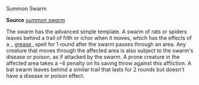 Summon Swarm

**Source** [_summon swarm_](spells/summonSwarm#_summon-swarm)

The swarm has the advanced simple template. A swarm of rats or spiders leaves behind a trail of filth or ichor when it moves, which has the effects of a _ [grease](spells/grease#_grease)_ spell for 1 round after the swarm passes through an area. Any creature that moves through the affected area is also subject to the swarm's disease or poison, as if attacked by the swarm. A prone creature in the affected area takes a –4 penalty on its saving throw against this affliction. A bat swarm leaves behind a similar trail that lasts for 2 rounds but doesn't have a disease or poison effect.

